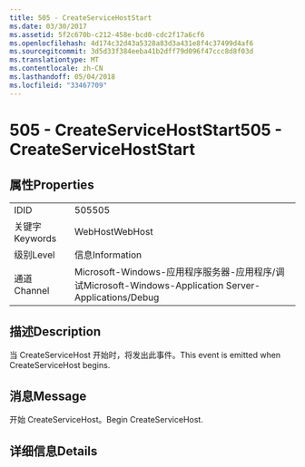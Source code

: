 ```yaml
---
title: 505 - CreateServiceHostStart
ms.date: 03/30/2017
ms.assetid: 5f2c670b-c212-458e-bcd0-cdc2f17a6cf6
ms.openlocfilehash: 4d174c32d43a5328a83d3a431e8f4c37499d4af6
ms.sourcegitcommit: 3d5d33f384eeba41b2dff79d096f47ccc8d8f03d
ms.translationtype: MT
ms.contentlocale: zh-CN
ms.lasthandoff: 05/04/2018
ms.locfileid: "33467709"
---
```

# <a name="505---createservicehoststart"></a><span data-ttu-id="28f98-102">505 - CreateServiceHostStart</span><span class="sxs-lookup"><span data-stu-id="28f98-102">505 - CreateServiceHostStart</span></span>
## <a name="properties"></a><span data-ttu-id="28f98-103">属性</span><span class="sxs-lookup"><span data-stu-id="28f98-103">Properties</span></span>  
  
|||  
|-|-|  
|<span data-ttu-id="28f98-104">ID</span><span class="sxs-lookup"><span data-stu-id="28f98-104">ID</span></span>|<span data-ttu-id="28f98-105">505</span><span class="sxs-lookup"><span data-stu-id="28f98-105">505</span></span>|  
|<span data-ttu-id="28f98-106">关键字</span><span class="sxs-lookup"><span data-stu-id="28f98-106">Keywords</span></span>|<span data-ttu-id="28f98-107">WebHost</span><span class="sxs-lookup"><span data-stu-id="28f98-107">WebHost</span></span>|  
|<span data-ttu-id="28f98-108">级别</span><span class="sxs-lookup"><span data-stu-id="28f98-108">Level</span></span>|<span data-ttu-id="28f98-109">信息</span><span class="sxs-lookup"><span data-stu-id="28f98-109">Information</span></span>|  
|<span data-ttu-id="28f98-110">通道</span><span class="sxs-lookup"><span data-stu-id="28f98-110">Channel</span></span>|<span data-ttu-id="28f98-111">Microsoft-Windows-应用程序服务器-应用程序/调试</span><span class="sxs-lookup"><span data-stu-id="28f98-111">Microsoft-Windows-Application Server-Applications/Debug</span></span>|  
  
## <a name="description"></a><span data-ttu-id="28f98-112">描述</span><span class="sxs-lookup"><span data-stu-id="28f98-112">Description</span></span>  
 <span data-ttu-id="28f98-113">当 CreateServiceHost 开始时，将发出此事件。</span><span class="sxs-lookup"><span data-stu-id="28f98-113">This event is emitted when CreateServiceHost begins.</span></span>  
  
## <a name="message"></a><span data-ttu-id="28f98-114">消息</span><span class="sxs-lookup"><span data-stu-id="28f98-114">Message</span></span>  
 <span data-ttu-id="28f98-115">开始 CreateServiceHost。</span><span class="sxs-lookup"><span data-stu-id="28f98-115">Begin CreateServiceHost.</span></span>  
  
## <a name="details"></a><span data-ttu-id="28f98-116">详细信息</span><span class="sxs-lookup"><span data-stu-id="28f98-116">Details</span></span>
